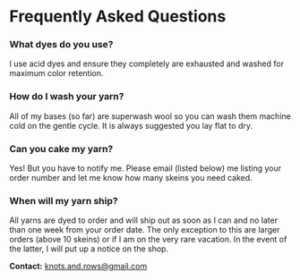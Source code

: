 # Frequently Asked Questions

### What dyes do you use?

I use acid dyes and ensure they completely are exhausted and washed for maximum color retention.

### How do I wash your yarn?

All of my bases (so far) are superwash wool so you can wash them machine cold on the gentle cycle. It is always suggested you lay flat to dry.

### Can you cake my yarn?

Yes! But you have to notify me. Please email (listed below) me listing your order number and let me know how many skeins you need caked.

### When will my yarn ship?

All yarns are dyed to order and will ship out as soon as I can and no later than one week from your order date. The only exception to this are larger orders (above 10 skeins) or if I am on the very rare vacation. In the event of the latter, I will put up a notice on the shop.

**Contact:** knots.and.rows@gmail.com
